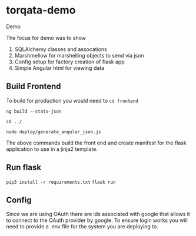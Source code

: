 # torqata-demo
Demo

The focus for demo was to show
1. SQLAlchemy classes and assocations
2. Marshmellow for marshelling objects to send via json
3. Config setup for factory creation of flask app
4. Simple Angular html for viewing data

## Build Frontend
To build for production you would need to 
``` cd frontend ```

``` ng build --stats-json ```

``` cd ../ ```

``` node deploy/generate_angular_json.js ```

The above commands build the front end and create manifest for the flask application to use in a jinja2 template.

## Run flask

``` pip3 install -r requirements.txt ```
``` flask run ```


## Config
Since we are using OAuth there are ids associated with google that allows it to connect to the OAuth provider by google. To ensure login works you will need to provide a .env file for the system you are deploying to. 
